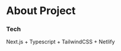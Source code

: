 # About Project

### Tech 
Next.js + Typescript + TailwindCSS + Netlify

[포트폴리오 구경가기]: https://seungyeonj.netlify.app/


